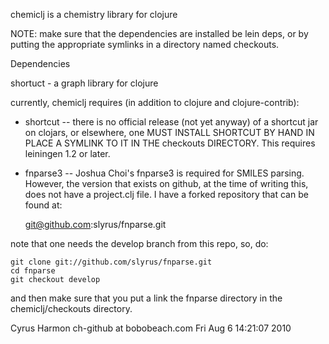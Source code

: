 
chemiclj is a chemistry library for clojure

NOTE: make sure that the dependencies are installed be lein deps, or by
putting the appropriate symlinks in a directory named checkouts.

Dependencies

 shortuct - a graph library for clojure

currently, chemiclj requires (in addition to clojure and clojure-contrib):

 * shortcut -- there is no official release (not yet anyway) of a
shortcut jar on clojars, or elsewhere, one MUST INSTALL SHORTCUT BY
HAND IN PLACE A SYMLINK TO IT IN THE checkouts DIRECTORY. This
requires leiningen 1.2 or later.

 * fnparse3 -- Joshua Choi's fnparse3 is required for SMILES
 parsing. However, the version that exists on github, at the time of
 writing this, does not have a project.clj file. I have a forked
 repository that can be found at:

   git@github.com:slyrus/fnparse.git

note that one needs the develop branch from this repo, so, do:

    git clone git://github.com/slyrus/fnparse.git
    cd fnparse
    git checkout develop

and then make sure that you put a link the fnparse directory in the
chemiclj/checkouts directory.

Cyrus Harmon
ch-github at bobobeach.com
Fri Aug  6 14:21:07 2010

